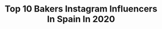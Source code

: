 ---
title: Top 10 Bakers Instagram Influencers In Spain In 2020
description: >-
  Find top bakers Instagram influencers in Spain in 2020. Most popular hashtags: #baker #bakery #baking #pancasero.
platform: Instagram
profiles:
  - username: "hilmar0210"
    fullname: >-
      MRF by H i l m a r
    location: "Spain"
    followers: 27588
    engagement: 535
    commentsToLikes: 0.072542
    id: ck9wfbpzmo5cl0j78naeensyq
    verified: false
    hashtags: "#tradicional, #tartetrope, #softbuns, #galletasrizadas"
  - username: "gluten.morgen"
    fullname: >-
      Ramon Garriga -MasaMadre
    location: "Spain"
    followers: 199786
    engagement: 211
    commentsToLikes: 0.056498
    id: ck14gubo072g70i1924b1odbj
    verified: false
    hashtags: "#cheeseburger, #ovenspring, #prosciutto, #margherita"
  - username: "naiara_m_"
    fullname: >-
      Nai
    location: "Spain"
    followers: 7783
    engagement: 1243
    commentsToLikes: 0.036561
    id: ck15q3fge0wn60i19yijxd01i
    verified: false
    hashtags: "#hmxme, #vitoria, #homesweethome, #basquecountry"
  - username: "irenecocinaparati"
    fullname: >-
      Irene Requena
    location: "Spain"
    followers: 37904
    engagement: 444
    commentsToLikes: 0.277354
    id: ck5hhqgrr9l7o0i116joeraph
    verified: false
    hashtags: "#meat, #nutella, #vasos, #somgastronomia"
  - username: "infinityplatter"
    fullname: >-
      Infinity Platter
    location: "Spain"
    followers: 89188
    engagement: 910
    commentsToLikes: 0.019790
    id: ck0tww3cyh00h0i195d5s6z62
    verified: false
    hashtags: "#homemade, #barcelonafood, #barcelonarestaurants, #desserts"
  - username: "nuriagaro"
    fullname: >-
      Nuria Garrido | Nuriagaro
    location: "Spain"
    followers: 24343
    engagement: 419
    commentsToLikes: 0.465705
    id: ck14jg2z3k5rz0i19c0bj2lpx
    verified: false
    hashtags: "#eatclean, #pineapplecake, #snacktaiwan, #carrot"
  - username: "debocaaccion"
    fullname: >-
      Joaquin
    location: "Spain"
    followers: 50261
    engagement: 237
    commentsToLikes: 0.146722
    id: ck6tq6fxfpnmp0j71bw8918ou
    verified: false
    hashtags: "#huevofrito, #cebiche, #merken, #fideua"
  - username: "odkhuumchef5"
    fullname: >-
      Odkhuu MasterChef 5
    location: "Spain"
    followers: 29641
    engagement: 92
    commentsToLikes: 0.017424
    id: ck0vwaucwsvfj0i19py2e8wff
    verified: true
    hashtags: "#foodie, #foodblogger, #pastry, #espaisucre"
  - username: "balazsenzsol"
    fullname: >-
      𝐏𝐀𝐒𝐓𝐑𝐘 𝐂𝐎𝐍𝐒𝐔𝐋𝐓𝐀𝐍𝐓
    location: "Spain"
    followers: 78050
    engagement: 364
    commentsToLikes: 0.026415
    id: ck0w56u4w26l20i19br57fqla
    verified: false
    hashtags: "#silikomart, #painting, #tutorial, #holiday"
  - username: "danitonka"
    fullname: >-
      Daniel Alvarez
    location: "Spain"
    followers: 22855
    engagement: 289
    commentsToLikes: 0.015808
    id: ck0vz7ill7p4p0i19987q8ubf
    verified: false
    hashtags: "#chocolate, #warsztatykulinarne, #savourschool, #gateau"
---